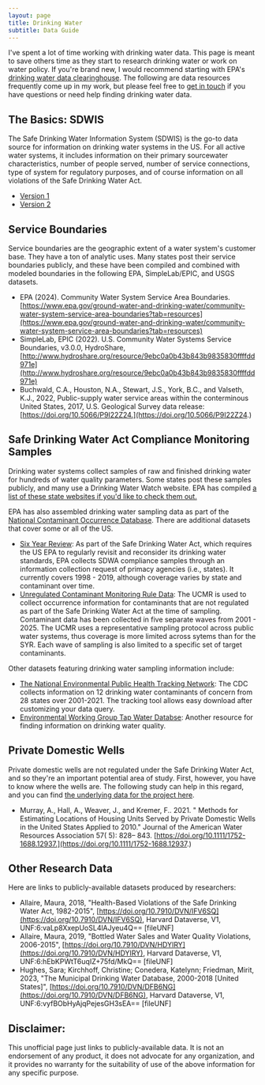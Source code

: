 ```yaml
---
layout: page
title: Drinking Water
subtitle: Data Guide 
---
```


I've spent a lot of time working with drinking water data. This page is meant to save others time as they start to research drinking water or work on water policy. If you're brand new, I would recommend starting with EPA's [drinking water data clearinghouse](https://www.epa.gov/DWdata). The following are data resources frequently come up in my work, but please feel free to [get in touch](mailto:austin.wes@epa.gov) if you have questions or need help finding drinking water data. 


## The Basics: SDWIS

The Safe Drinking Water Information System (SDWIS) is the go-to data source for information on drinking water systems in the US. For all active water systems, it includes information on their primary sourcewater characteristics, number of people served, number of service connections, type of system for regulatory purposes, and of course information on all violations of the Safe Drinking Water Act.     
  - [Version 1](https://sdwis.epa.gov/ords/sfdw_pub/r/sfdw/sdwis_fed_reports_public/200) 
  - [Version 2](https://obipublic.epa.gov/analytics/saw.dll?PortalPages&PortalPath=/shared/SFDW/_portal/Public&Page=Summary)


## Service Boundaries

Service boundaries are the geographic extent of a water system's customer base. They have a ton of analytic uses. Many states post their service boundaries publicly, and these have been compiled and combined with modeled boundaries in the following EPA, SimpleLab/EPIC, and USGS datasets.
- EPA (2024). Community Water System Service Area Boundaries. [https://www.epa.gov/ground-water-and-drinking-water/community-water-system-service-area-boundaries?tab=resources](https://www.epa.gov/ground-water-and-drinking-water/community-water-system-service-area-boundaries?tab=resources)
- SimpleLab, EPIC (2022). U.S. Community Water Systems Service Boundaries, v3.0.0, HydroShare, [http://www.hydroshare.org/resource/9ebc0a0b43b843b9835830ffffdd971e](http://www.hydroshare.org/resource/9ebc0a0b43b843b9835830ffffdd971e)
- Buchwald, C.A., Houston, N.A., Stewart, J.S., York, B.C., and Valseth, K.J., 2022, Public-supply water service areas within the conterminous United States, 2017, U.S. Geological Survey data release: [https://doi.org/10.5066/P9I22Z24.](https://doi.org/10.5066/P9I22Z24.) 


## Safe Drinking Water Act Compliance Monitoring Samples

Drinking water systems collect samples of raw and finished drinking water for hundreds of water quality parameters. Some states post these samples publicly, and many use a Drinking Water Watch website. EPA has compiled [a list of these state websites if you'd like to check them out.](https://www.epa.gov/DWdata/primacy-agency-drinking-water-data) 

EPA has also assembled drinking water sampling data as part of the [National Contaminant Occurrence Database](https://www.epa.gov/sdwa/national-contaminant-occurrence-database-ncod). 
There are additional datasets that cover some or all of the US. 
- [Six Year Review](https://www.epa.gov/dwsixyearreview): As part of the Safe Drinking Water Act, which requires the US EPA to regularly revisit and reconsider its drinking water standards, EPA collects SDWA compliance samples through an information collection request of primacy agencies (i.e., states). It currently covers 1998 - 2019, although coverage varies by state and contaminant over time. 
- [Unregulated Contaminant Monitoring Rule Data](https://www.epa.gov/dwucmr/occurrence-data-unregulated-contaminant-monitoring-rule#5): The UCMR is used to collect occurrence information for contaminants that are not regulated as part of the Safe Drinking Water Act at the time of sampling. Contaminant data has been collected in five separate waves from 2001 - 2025. The UCMR uses a representative sampling protocol across public water systems, thus coverage is more limited across sytems than for the SYR. Each wave of sampling is also limited to a specific set of target contaminants. 
 
Other datasets featuring drinking water sampling information include:
- [The National Environmental Public Health Tracking Network](https://ephtracking.cdc.gov/DataExplorer/): The CDC collects information on 12 drinking water contaminants of concern from 28 states over 2001-2021. The tracking tool allows easy download after customizing your data query. 
- [Environmental Working Group Tap Water Databse](https://www.ewg.org/tapwater/): Another resource for finding information on drinking water quality.   



## Private Domestic Wells 

Private domestic wells are not regulated under the Safe Drinking Water Act, and so they're an important potential area of study. First, however, you have to know where the wells are. The following study can help in this regard, and you can find [the underlying data for the project here](https://epa.maps.arcgis.com/apps/webappviewer/index.html?id=7ffe9ca0a2044e9c8e2b8f256c99525f). 
- Murray, A., Hall, A., Weaver, J., and Kremer, F.. 2021. " Methods for Estimating Locations of Housing Units Served by Private Domestic Wells in the United States Applied to 2010." Journal of the American Water Resources Association 57( 5): 828– 843. [https://doi.org/10.1111/1752-1688.12937.](https://doi.org/10.1111/1752-1688.12937.)


## Other Research Data 

Here are links to publicly-available datasets produced by researchers:
- Allaire, Maura, 2018, "Health-Based Violations of the Safe Drinking Water Act, 1982-2015", [https://doi.org/10.7910/DVN/IFV6SQ](https://doi.org/10.7910/DVN/IFV6SQ), Harvard Dataverse, V1, UNF:6:vaLp8XxepUoSL4lAJyeu4Q== [fileUNF] 
- Allaire, Maura, 2019, "Bottled Water Sales and Water Quality Violations, 2006-2015", [https://doi.org/10.7910/DVN/HDYIRY](https://doi.org/10.7910/DVN/HDYIRY), Harvard Dataverse, V1, UNF:6:hEbKPWtT6uqIZ+75fd/MkQ== [fileUNF]
- Hughes, Sara; Kirchhoff, Christine; Conedera, Katelynn; Friedman, Mirit, 2023, "The Municipal Drinking Water Database, 2000-2018 [United States]", [https://doi.org/10.7910/DVN/DFB6NG](https://doi.org/10.7910/DVN/DFB6NG), Harvard Dataverse, V1, UNF:6:vyfBObHyAjqPejesGH3sEA== [fileUNF]


## Disclaimer: 
This unofficial page just links to publicly-available data. It is not an endorsement of any product, it does not advocate for any organization, and it provides no warranty for the suitability of use of the above information for any specific purpose. 


